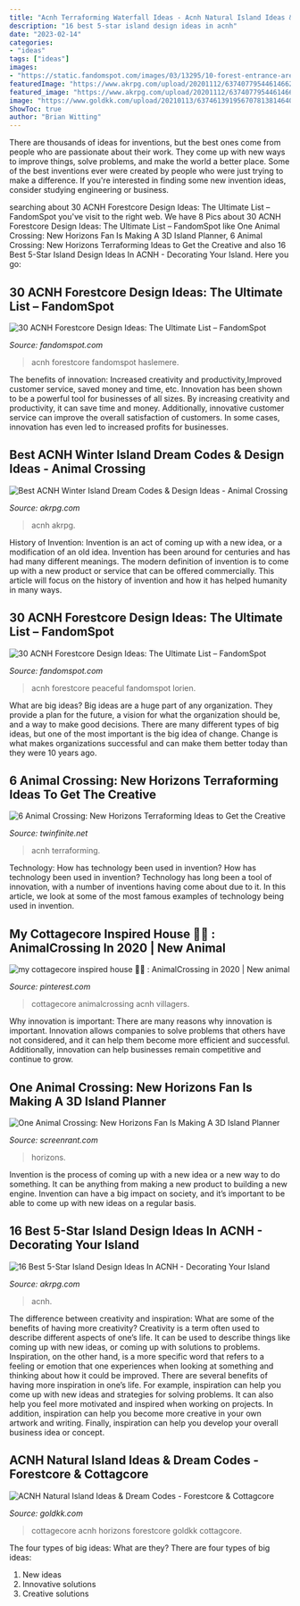 ```yaml
---
title: "Acnh Terraforming Waterfall Ideas - Acnh Natural Island Ideas &amp; Dream Codes"
description: "16 best 5-star island design ideas in acnh"
date: "2023-02-14"
categories:
- "ideas"
tags: ["ideas"]
images:
- "https://static.fandomspot.com/images/03/13295/10-forest-entrance-area-acnh.jpg"
featuredImage: "https://www.akrpg.com/upload/20201112/6374077954461466243262775.png"
featured_image: "https://www.akrpg.com/upload/20201112/6374077954461466243262775.png"
image: "https://www.goldkk.com/upload/20210113/6374613919567078138146401.jpg"
ShowToc: true
author: "Brian Witting"
---
```



There are thousands of ideas for inventions, but the best ones come from people who are passionate about their work. They come up with new ways to improve things, solve problems, and make the world a better place. Some of the best inventions ever were created by people who were just trying to make a difference. If you're interested in finding some new invention ideas, consider studying engineering or business.

	

		
searching about 30 ACNH Forestcore Design Ideas: The Ultimate List – FandomSpot you've visit to the right web. We have 8 Pics about 30 ACNH Forestcore Design Ideas: The Ultimate List – FandomSpot like One Animal Crossing: New Horizons Fan Is Making A 3D Island Planner, 6 Animal Crossing: New Horizons Terraforming Ideas to Get the Creative and also 16 Best 5-Star Island Design Ideas In ACNH - Decorating Your Island. Here you go:
		
    
## 30 ACNH Forestcore Design Ideas: The Ultimate List – FandomSpot

<img loading=lazy src="https://static.fandomspot.com/images/03/13295/10-forest-entrance-area-acnh.jpg" onerror="this.onerror=null;this.src='https://tse4.mm.bing.net/th?id=OIP.mUwyIB-_mFPrYA-8I-DS8QHaEK&amp;pid=15.1';" alt="30 ACNH Forestcore Design Ideas: The Ultimate List – FandomSpot">

_Source: fandomspot.com_

>acnh forestcore fandomspot haslemere. 

	

The benefits of innovation: Increased creativity and productivity,Improved customer service, saved money and time, etc.
Innovation has been shown to be a powerful tool for businesses of all sizes. By increasing creativity and productivity, it can save time and money. Additionally, innovative customer service can improve the overall satisfaction of customers. In some cases, innovation has even led to increased profits for businesses.

    
## Best ACNH Winter Island Dream Codes &amp; Design Ideas - Animal Crossing

<img loading=lazy src="https://www.akrpg.com/upload/20201104/6374010060147926581926413.jpeg" onerror="this.onerror=null;this.src='https://tse1.mm.bing.net/th?id=OIP.0_4pVRphrbFsOxlRVLhPMQHaEK&amp;pid=15.1';" alt="Best ACNH Winter Island Dream Codes &amp; Design Ideas - Animal Crossing">

_Source: akrpg.com_

>acnh akrpg. 

	

History of Invention:
Invention is an act of coming up with a new idea, or a modification of an old idea. Invention has been around for centuries and has had many different meanings. The modern definition of invention is to come up with a new product or service that can be offered commercially. This article will focus on the history of invention and how it has helped humanity in many ways.

    
## 30 ACNH Forestcore Design Ideas: The Ultimate List – FandomSpot

<img loading=lazy src="https://static.fandomspot.com/images/03/13295/30-peaceful-woods-house-forestcore-idea-acnh.jpg" onerror="this.onerror=null;this.src='https://tse3.mm.bing.net/th?id=OIP.rkByf__DJxrl8R6yk7YGzwHaEK&amp;pid=15.1';" alt="30 ACNH Forestcore Design Ideas: The Ultimate List – FandomSpot">

_Source: fandomspot.com_

>acnh forestcore peaceful fandomspot lorien. 

	

What are big ideas?
Big ideas are a huge part of any organization. They provide a plan for the future, a vision for what the organization should be, and a way to make good decisions. There are many different types of big ideas, but one of the most important is the big idea of change. Change is what makes organizations successful and can make them better today than they were 10 years ago.

    
## 6 Animal Crossing: New Horizons Terraforming Ideas To Get The Creative

<img loading=lazy src="https://i0.wp.com/twinfinite.net/wp-content/uploads/2020/04/Screen-Shot-2020-04-09-at-9.12.34-AM.jpg?fit=996%2C522&amp;ssl=1" onerror="this.onerror=null;this.src='https://tse3.mm.bing.net/th?id=OIP.pIHS6K9x_lkSqhRK1D9ItgHaD4&amp;pid=15.1';" alt="6 Animal Crossing: New Horizons Terraforming Ideas to Get the Creative">

_Source: twinfinite.net_

>acnh terraforming. 

	

Technology: How has technology been used in invention?
How has technology been used in invention? Technology has long been a tool of innovation, with a number of inventions having come about due to it. In this article, we look at some of the most famous examples of technology being used in invention.

    
## My Cottagecore Inspired House 🍃🍄 : AnimalCrossing In 2020 | New Animal

<img loading=lazy src="https://i.pinimg.com/736x/56/5b/9a/565b9ab2e1031d650eb01114e3c8ac2e.jpg" onerror="this.onerror=null;this.src='https://tse4.mm.bing.net/th?id=OIP.dLEsqY3P05axustFK0rynAHaEK&amp;pid=15.1';" alt="my cottagecore inspired house 🍃🍄 : AnimalCrossing in 2020 | New animal">

_Source: pinterest.com_

>cottagecore animalcrossing acnh villagers. 

	

Why innovation is important:
There are many reasons why innovation is important. Innovation allows companies to solve problems that others have not considered, and it can help them become more efficient and successful. Additionally, innovation can help businesses remain competitive and continue to grow.

    
## One Animal Crossing: New Horizons Fan Is Making A 3D Island Planner

<img loading=lazy src="https://static3.srcdn.com/wordpress/wp-content/uploads/2020/04/Animal-Crossing-New-Horizons-Waterfalls-2.jpg" onerror="this.onerror=null;this.src='https://tse2.mm.bing.net/th?id=OIP.J3fDlwil5v0TuQN94mHcmgHaDt&amp;pid=15.1';" alt="One Animal Crossing: New Horizons Fan Is Making A 3D Island Planner">

_Source: screenrant.com_

>horizons. 

	

Invention is the process of coming up with a new idea or a new way to do something. It can be anything from making a new product to building a new engine. Invention can have a big impact on society, and it’s important to be able to come up with new ideas on a regular basis.

    
## 16 Best 5-Star Island Design Ideas In ACNH - Decorating Your Island

<img loading=lazy src="https://www.akrpg.com/upload/20201112/6374077954461466243262775.png" onerror="this.onerror=null;this.src='https://tse4.mm.bing.net/th?id=OIP.ieJxH1avBlBr2LTFaOtg-wHaEX&amp;pid=15.1';" alt="16 Best 5-Star Island Design Ideas In ACNH - Decorating Your Island">

_Source: akrpg.com_

>acnh. 

	

The difference between creativity and inspiration: What are some of the benefits of having more creativity?
Creativity is a term often used to describe different aspects of one’s life. It can be used to describe things like coming up with new ideas, or coming up with solutions to problems. Inspiration, on the other hand, is a more specific word that refers to a feeling or emotion that one experiences when looking at something and thinking about how it could be improved.
There are several benefits of having more inspiration in one’s life. For example, inspiration can help you come up with new ideas and strategies for solving problems. It can also help you feel more motivated and inspired when working on projects. In addition, inspiration can help you become more creative in your own artwork and writing. Finally, inspiration can help you develop your overall business idea or concept.

    
## ACNH Natural Island Ideas &amp; Dream Codes - Forestcore &amp; Cottagcore

<img loading=lazy src="https://www.goldkk.com/upload/20210113/6374613919567078138146401.jpg" onerror="this.onerror=null;this.src='https://tse4.mm.bing.net/th?id=OIP.c-S-V5xV2nzXQHRQzv5UqgHaEK&amp;pid=15.1';" alt="ACNH Natural Island Ideas &amp; Dream Codes - Forestcore &amp; Cottagcore">

_Source: goldkk.com_

>cottagecore acnh horizons forestcore goldkk cottagcore. 

	

The four types of big ideas: What are they?
There are four types of big ideas: 
1. New ideas 
2. Innovative solutions 
3. Creative solutions 

